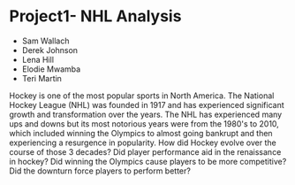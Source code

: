 # Project1- NHL Analysis

-  Sam Wallach
-  Derek Johnson
-  Lena Hill
-  Elodie Mwamba
-  Teri Martin

Hockey is one of the most popular sports in North America. The National Hockey League (NHL) was founded in 1917 and has experienced significant growth and transformation over the years. The NHL has experienced many ups and downs but its most notorious years were from the 1980's to 2010, which included winning the Olympics to almost going bankrupt and then experiencing a resurgence in popularity. How did Hockey evolve over the course of those 3 decades? Did player performance aid in the renaissance in hockey? Did winning the Olympics cause players to be more competitive? Did the downturn force players to perform better? 
